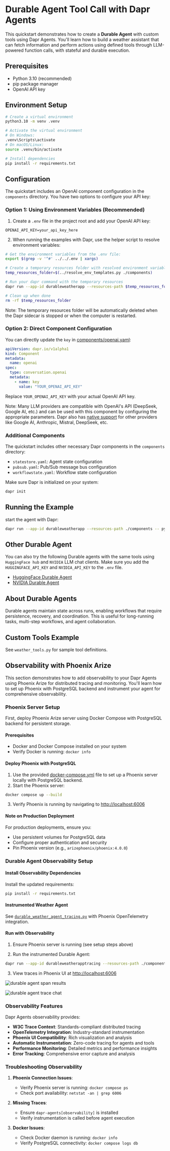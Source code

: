 # Durable Agent Tool Call with Dapr Agents

This quickstart demonstrates how to create a **Durable Agent** with custom tools using Dapr Agents. You'll learn how to build a weather assistant that can fetch information and perform actions using defined tools through LLM-powered function calls, with stateful and durable execution.

## Prerequisites

- Python 3.10 (recommended)
- pip package manager
- OpenAI API key

## Environment Setup

```bash
# Create a virtual environment
python3.10 -m venv .venv

# Activate the virtual environment 
# On Windows:
.venv\Scripts\activate
# On macOS/Linux:
source .venv/bin/activate

# Install dependencies
pip install -r requirements.txt
```

## Configuration

The quickstart includes an OpenAI component configuration in the `components` directory. You have two options to configure your API key:

### Option 1: Using Environment Variables (Recommended)

1. Create a `.env` file in the project root and add your OpenAI API key:
```env
OPENAI_API_KEY=your_api_key_here
```

2. When running the examples with Dapr, use the helper script to resolve environment variables:
```bash
# Get the environment variables from the .env file:
export $(grep -v '^#' ../../.env | xargs)

# Create a temporary resources folder with resolved environment variables
temp_resources_folder=$(../resolve_env_templates.py ./components)

# Run your dapr command with the temporary resources
dapr run --app-id durableweatherapp --resources-path $temp_resources_folder -- python durable_weather_agent.py

# Clean up when done
rm -rf $temp_resources_folder
```

Note: The temporary resources folder will be automatically deleted when the Dapr sidecar is stopped or when the computer is restarted.

### Option 2: Direct Component Configuration

You can directly update the `key` in [components/openai.yaml](components/openai.yaml):
```yaml
apiVersion: dapr.io/v1alpha1
kind: Component
metadata:
  name: openai
spec:
  type: conversation.openai
  metadata:
    - name: key
      value: "YOUR_OPENAI_API_KEY"
```

Replace `YOUR_OPENAI_API_KEY` with your actual OpenAI API key.

Note: Many LLM providers are compatible with OpenAI's API (DeepSeek, Google AI, etc.) and can be used with this component by configuring the appropriate parameters. Dapr also has [native support](https://docs.dapr.io/reference/components-reference/supported-conversation/) for other providers like Google AI, Anthropic, Mistral, DeepSeek, etc.

### Additional Components

The quickstart includes other necessary Dapr components in the `components` directory:

- `statestore.yaml`: Agent state configuration
- `pubsub.yaml`: Pub/Sub message bus configuration
- `workflowstate.yaml`: Workflow state configuration

Make sure Dapr is initialized on your system:

```bash
dapr init
```

## Running the Example

start the agent with Dapr:

```bash
dapr run --app-id durableweatherapp --resources-path ./components -- python durable_weather_agent.py
```

## Other Durable Agent
You can also try the following Durable agents with the same tools using `HuggingFace hub` and `NVIDIA` LLM chat clients. Make sure you add the `HUGGINGFACE_API_KEY` and `NVIDIA_API_KEY` to the `.env` file.
- [HuggingFace Durable Agent](./durable_weather_agent_hf.py)
- [NVIDIA Durable Agent](./durable_weather_agent_nv.py)

## About Durable Agents

Durable agents maintain state across runs, enabling workflows that require persistence, recovery, and coordination. This is useful for long-running tasks, multi-step workflows, and agent collaboration.

## Custom Tools Example

See `weather_tools.py` for sample tool definitions.

## Observability with Phoenix Arize

This section demonstrates how to add observability to your Dapr Agents using Phoenix Arize for distributed tracing and monitoring. You'll learn how to set up Phoenix with PostgreSQL backend and instrument your agent for comprehensive observability.

### Phoenix Server Setup

First, deploy Phoenix Arize server using Docker Compose with PostgreSQL backend for persistent storage.

#### Prerequisites

- Docker and Docker Compose installed on your system
- Verify Docker is running: `docker info`

#### Deploy Phoenix with PostgreSQL

1. Use the provided [docker-compose.yml](./docker-compose.yml) file to set up a Phoenix server locally with PostgreSQL backend.
2. Start the Phoenix server:

```bash
docker compose up --build
```

3. Verify Phoenix is running by navigating to [http://localhost:6006](http://localhost:6006)

#### Note on Production Deployment
For production deployments, ensure you:
- Use persistent volumes for PostgreSQL data
- Configure proper authentication and security
- Pin Phoenix version (e.g., `arizephoenix/phoenix:4.0.0`)

### Durable Agent Observability Setup

#### Install Observability Dependencies

Install the updated requirements:

```bash
pip install -r requirements.txt
```

#### Instrumented Weather Agent

See [`durable_weather_agent_tracing.py`](./durable_weather_agent_tracing.py) with Phoenix OpenTelemetry integration.

#### Run with Observability

1. Ensure Phoenix server is running (see setup steps above)

2. Run the instrumented Durable Agent:

```bash
dapr run --app-id durableweatherapptracing --resources-path ./components -- python durable_weather_agent_tracing.py
```

3. View traces in Phoenix UI at [http://localhost:6006](http://localhost:6006)

![durable agent span results](DurableAgentSpanResults.png)

![durable agent trace chat](DurableAgentChatMessage.png)

### Observability Features

Dapr Agents observability provides:

- **W3C Trace Context**: Standards-compliant distributed tracing
- **OpenTelemetry Integration**: Industry-standard instrumentation
- **Phoenix UI Compatibility**: Rich visualization and analysis
- **Automatic Instrumentation**: Zero-code tracing for agents and tools
- **Performance Monitoring**: Detailed metrics and performance insights
- **Error Tracking**: Comprehensive error capture and analysis

### Troubleshooting Observability

1. **Phoenix Connection Issues**: 
   - Verify Phoenix server is running: `docker compose ps`
   - Check port availability: `netstat -an | grep 6006`

2. **Missing Traces**:
   - Ensure `dapr-agents[observability]` is installed
   - Verify instrumentation is called before agent execution

3. **Docker Issues**:
   - Check Docker daemon is running: `docker info`
   - Verify PostgreSQL connectivity: `docker compose logs db`